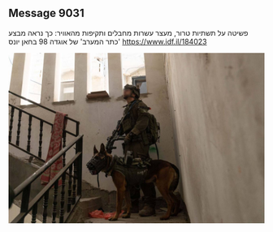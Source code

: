 ## Message 9031

פשיטה על תשתיות טרור, מעצר עשרות מחבלים ותקיפות מהאוויר:
כך נראה מבצע 'כתר המערב' של אוגדה 98 בחאן יונס
https://www.idf.il/184023

![Photo](9031/9031_photo.jpg)

